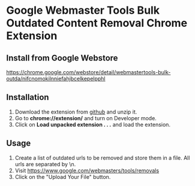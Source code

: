 # Google Webmaster Tools Bulk Outdated Content Removal Chrome Extension
## Install from Google Webstore
https://chrome.google.com/webstore/detail/webmastertools-bulk-outda/nifcnomokilnniefahjbcelkepelpphl

## Installation
1. Download the extension from [github](https://github.com/noitcudni/google-webmaster-tools-bulk-outdated-content-removal/archive/master.zip) and unzip it.
2. Go to **chrome://extension/** and turn on Developer mode.
3. Click on **Load unpacked extension . . .** and load the extension.

## Usage

1. Create a list of outdated urls to be removed and store them in a file. All urls are separated by \n.
2. Visit https://www.google.com/webmasters/tools/removals
3. Click on the "Upload Your File" button.
